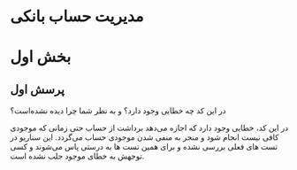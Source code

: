 # مدیریت حساب بانکی


# بخش اول

## پرسش اول
در این کد چه خطایی وجود دارد؟ و به نظر شما چرا دیده نشده‌است؟


در این کد، خطایی وجود دارد که اجازه می‌دهد برداشت از حساب حتی زمانی که موجودی کافی نیست انجام شود و منجر به منفی شدن موجودی حساب می‌گردد. این سناریو در تست های فعلی بررسی نشده و برای همین تست ها به درستی پاس می‌شوند و کسی توجهش به خطای موجود جلب نشده است.

